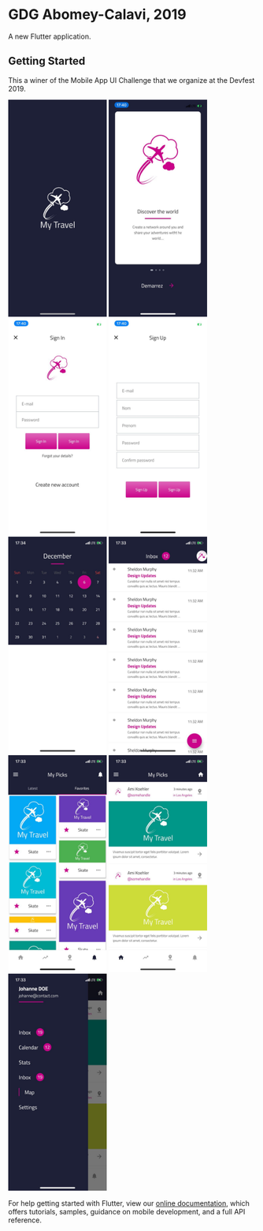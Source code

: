 # GDG Abomey-Calavi,  2019

A new Flutter application.

## Getting Started

This a winer of the Mobile App UI Challenge that we organize at the Devfest 2019.

<img src="screenshots/2019-12-06 17.41.01.jpg" style="width:200px;height:440px;">
<img src="screenshots/2019-12-06 17.40.56.jpg" style="width:200px;height:440px;">
<img src="screenshots/2019-12-06 17.40.52.jpg" style="width:200px;height:440px;">
<img src="screenshots/2019-12-06 17.40.46.jpg" style="width:200px;height:440px;">
<img src="screenshots/2019-12-06 17.36.47.jpg" style="width:200px;height:440px;">
<img src="screenshots/2019-12-06 17.36.43.jpg" style="width:200px;height:440px;">
<img src="screenshots/2019-12-06 17.36.38.jpg" style="width:200px;height:440px;">
<img src="screenshots/2019-12-06 17.36.34.jpg" style="width:200px;height:440px;">
<img src="screenshots/2019-12-06 17.36.18.jpg" style="width:200px;height:440px;">

For help getting started with Flutter, view our
[online documentation](https://flutter.dev/docs), which offers tutorials,
samples, guidance on mobile development, and a full API reference.
